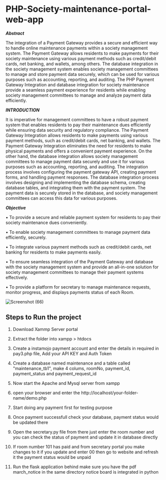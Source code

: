 # PHP-Society-maintenance-portal-web-app

***Abstract***

The integration of a Payment Gateway provides a secure and efficient way to handle online maintenance payments within a society management system. The Payment Gateway allows residents to make payments for their society maintenance using various payment methods such as credit/debit cards, net banking, and wallets, among others. The database integration in the society management system enables society management committees to manage and store payment data securely, which can be used for various purposes such as accounting, reporting, and auditing.
The PHP Payment Gateway Integration and database integration for society maintenance provide a seamless payment experience for residents while enabling society management committees to manage and analyze payment data efficiently.

***INTRODUCTION***

It is imperative for management committees to have a robust payment system that enables residents to pay their maintenance dues efficiently while ensuring data security and regulatory compliance.
The Payment Gateway Integration allows residents to make payments using various payment methods, such as credit/debit cards, net banking, and wallets. The Payment Gateway Integration eliminates the need for residents to make physical payments and offers a convenient payment experience. On the other hand, the database integration allows society management committees to manage payment data securely and use it for various purposes such as accounting, reporting, and auditing.
The integration process involves configuring the payment gateway API, creating payment forms, and handling payment responses. The database integration process involves designing and implementing the database schema, creating database tables, and integrating them with the payment system. The payment data is securely stored in the database, and society management committees can access this data for various purposes.

***Objective***

•	To provide a secure and reliable payment system for residents to pay their society maintenance dues conveniently.
 
•	To enable society management committees to manage payment data efficiently, securely.
 
•	To integrate various payment methods such as credit/debit cards, net banking for residents to make payments easily.
 
•	To ensure seamless integration of the Payment Gateway and database with the society management system and provide an all-in-one solution for society management committees to manage their payment systems effectively.

•	To provide a platform for secretary to manage maintenance requests, monitor progress, and displays payments status of each Room.


![Screenshot (66)](https://user-images.githubusercontent.com/54437743/228023411-138e6e73-d5a6-4ac6-9c61-68c9e384e096.png)

## Steps to Run the project

1. Download Xammp Server portal

2. Extract the folder into xampp > htdocs 

3. Create a instamojo payment account and enter the details in required in pay3.php file, Add your API KEY and Auth Token

4. Create a database named maintenance and a table called "maintenance_tb1", make 4 colums, roomNo, payment_id, payment_status and payment_request_id

5. Now start the Apache and Mysql server from xampp 

6. open your browser and enter the http://localhost/your-folder-name/demo.php

7. Start doing any payment first for testing purpose

8. Once payment successfull check your database, payment status would be updated there

9. Open the secretary.py file from there just enter the room number and you can check the status of payment and update it in database directly 

10. If room number 101 has paid and from secretary portal you make changes to it if you update and enter 00 then go to website and refresh it the payment status would be unpaid

11. Run the flask application behind make sure you have the pdf march_notice in the same directory notice board is integrated in python 



